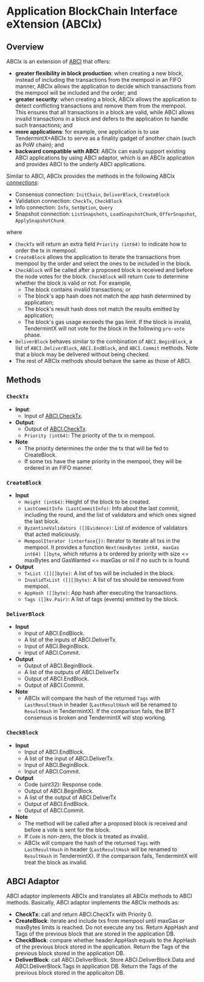 # Application BlockChain Interface eXtension (ABCIx)

## Overview
ABCIx is an extension of [ABCI](https://github.com/tendermint/tendermint/tree/master/abci) that offers:
- **greater flexibility in block production**: when creating a new block, instead of including the transactions from the mempool in an FIFO manner, ABCIx allows the application to decide which transactions from the mempool will be included and the order; and
- **greater security**: when creating a block, ABCIx allows the application to detect conflicting transactions and remove them from the mempool.  This ensures that all transactions in a block are valid, while ABCI allows invalid transactions in a block and defers to the application to handle such transactions; and
- **more applications**:  for example, one application is to use TendermintX+ABCIx to serve as a finality gadget of another chain (such as PoW chain); and
- **backward compatible with ABCI**: ABCIx can easily support existing ABCI applications by using ABCI adaptor, which is an ABCIx application and provides ABCI to the underly ABCI applications.

Similar to ABCI, ABCIx provides the methods in the following ABCIx [_connections_](https://github.com/tendermint/spec/edit/master/spec/abci/abci.md):

- Consensus connection: `InitChain`, `DeliverBlock`, `CreateBlock`
- Validation connection: `CheckTx`, `CheckBlock`
- Info connection: `Info`, `SetOption`, `Query`
- Snapshot connection: `ListSnapshots`, `LoadSnapshotChunk`, `OfferSnapshot`, `ApplySnapshotChunk`

where
- `CheckTx` will return an extra field `Priority (int64)` to indicate how to order the tx in mempool.
- `CreateBlock` allows the application to iterate the transactions from mempool by the order and select the ones to be included in the block.
- `CheckBlock` will be called after a proposed block is received and before the node votes for the block.  `CheckBlock` will return `Code` to determine whether the block is valid or not.  For example, 
  - The block contains invalid transactions; or
  - The block's app hash does not match the app hash determined by application;
  - The block's result hash does not match the results emitted by application;
  - The block's gas usage exceeds the gas limit.
  If the block is invalid, TendermintX will not vote for the block in the following `pre-vote` phase.
- `DeliverBlock` behaves similar to the combination of `ABCI.BeginBlock`, a list of `ABCI.DeliverBlock`, `ABCI.EndBlock`, and `ABCI.Commit` methods.  Note that a block may be delivered without being checked.
- The rest of ABCIx methods should behave the same as those of ABCI.


## Methods
### `CheckTx`
- **Input**:
  - Input of [ABCI.CheckTx](https://github.com/tendermint/spec/blob/master/spec/abci/abci.md#checktx).
- **Output**: 
  - Output of [ABCI.CheckTx](https://github.com/tendermint/spec/blob/master/spec/abci/abci.md#checktx).
  - `Priority (int64)`:  The priority of the tx in mempool.
- **Note**
  - The priority determines the order the tx that will be fed to CreateBlock.
  - If some txs have the same priority in the mempool, they will be ordered in an FIFO manner.
  
### `CreateBlock`
- **Input**
  - `Height (int64)`: Height of the block to be created.
  - `LastCommitInfo (LastCommitInfo)`: Info about the last commit, including the
    round, and the list of validators and which ones signed the last block.
  - `ByzantineValidators ([]Evidence)`: List of evidence of
    validators that acted maliciously.
  - `MempoolIterator (interface{})`: Iterator to iterate all txs in the mempool.  It provides a function `Next(maxBytes int64, maxGas int64) []byte`, which returns a tx ordered by priority with size <= maxBytes and GasWanted <= maxGas or nil if no such tx is found.
- **Output**
  - `TxList ([][]byte)`: A list of txs will be included in the block.
  - `InvalidTxList ([][]byte)`: A list of txs should be removed from mempool.
  - `AppHash ([]byte)`: App hash after executing the transactions.
  - `Tags ([]kv.Pair)`: A list of tags (events) emitted by the block.
  
  
### `DeliverBlock`
- **Input**
  - Input of ABCI.EndBlock.
  - A list of the inputs of ABCI.DeliverTx.
  - Input of ABCI.BeginBlock.
  - Input of ABCI.Commit.
- **Output**
  - Output of ABCI.BeginBlock.
  - A list of the outputs of ABCI.DeliverTx
  - Output of ABCI.EndBlock.
  - Output of ABCI.Commit.
- **Note**
  - ABCIx will compare the hash of the returned `Tags` with `LastResultHash` in header (`LastResultHash` will be renamed to `ResultHash` in TendermintX).  If the comparison fails, the BFT consensus is broken and TendermintX will stop working.
  
### `CheckBlock`
- **Input**
  - Input of ABCI.EndBlock.
  - A list of the input of ABCI.DeliverTx.
  - Input of ABCI.BeginBlock.
  - Input of ABCI.Commit.
- **Output**
  - Code (uint32): Response code.
  - Output of ABCI.BeginBlock.
  - A list of the output of ABCI.DeliverTx
  - Output of ABCI.EndBlock.
  - Output of ABCI.Commit.
- **Note**
  - The method will be called after a proposed block is received and before a vote is sent for the block.
  - If `Code` is non-zero, the block is treated as invalid.
  - ABCIx will compare the hash of the returned `Tags` with `LastResultHash` in header (`LastResultHash` will be renamed to `ResultHash` in TendermintX).  If the comparison fails, TendermintX will treat the block as invalid.
  
## ABCI Adaptor
ABCI adaptor implements ABCIx and translates all ABCIx methods to ABCI methods.  Basically, ABCI adaptor implements the ABCIx methods as:

- **CheckTx**: call and return ABCI.CheckTx with Priority 0.
- **CreateBlock**: iterate and include txs from mempool until maxGas or maxBytes limits is reached.  Do not execute any txs.  Return AppHash and Tags of the previous block that are stored in the application DB.
- **CheckBlock**: compare whether header.AppHash equals to the AppHash of the previous block stored in the application.  Return the Tags of the previous block stored in the application DB.
- **DeliverBlock**: call ABCI.DeliverBlock. Store ABCI.DeliverBlock.Data and ABCI.DeliverBlock.Tags in application DB.  Return the Tags of the previous block stored in the applicaiton DB.
